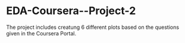 # EDA-Coursera--Project-2
The project includes creatung 6 different plots based on the questions given in the Coursera Portal.
